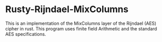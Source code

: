 # Rusty-Rijndael-MixColumns
This is an implementation of the MixColumns layer of the Rijndael (AES) cipher in rust. This program uses finite field Arithmetic and the standard AES specifications.
